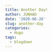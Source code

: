 ```yaml
---
title: Another Day!
author: JUNHAO
date: '2020-06-26'
slug: another-day
categories:
  - Hugo
tags:
  - blogdown
---
```

